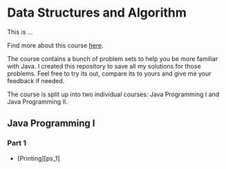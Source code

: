 # Data Structures and Algorithm
This is ...

Find more about this course [here][mooc_material].

The course contains a bunch of problem sets to help you be more familiar with Java.
I created this repository to save all my solutions for those problems. Feel free to try its out, compare its to yours and give me your feedback if needed.

The course is split up into two individual courses: Java Programming I and Java Programming II.

## Java Programming I
### Part 1
- [Printing][ps_1]



[mooc_material]: https://java-programming.mooc.fi/


